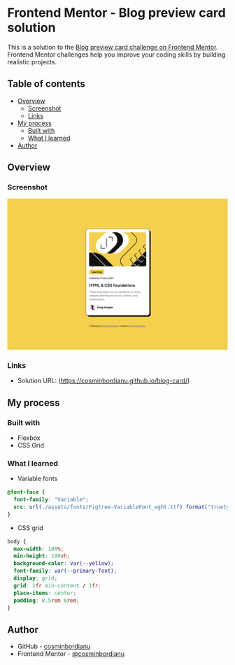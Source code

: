 # Frontend Mentor - Blog preview card solution

This is a solution to the [Blog preview card challenge on Frontend Mentor](https://www.frontendmentor.io/challenges/blog-preview-card-ckPaj01IcS). Frontend Mentor challenges help you improve your coding skills by building realistic projects.

## Table of contents

- [Overview](#overview)
  - [Screenshot](#screenshot)
  - [Links](#links)
- [My process](#my-process)
  - [Built with](#built-with)
  - [What I learned](#what-i-learned)
- [Author](#author)

## Overview

### Screenshot

![](./screenshot.png)

### Links

- Solution URL: (https://cosminbordianu.github.io/blog-card/)

## My process

### Built with

- Flexbox
- CSS Grid

### What I learned

- Variable fonts

```css
@font-face {
  font-family: "Variable";
  src: url(./assets/fonts/Figtree-VariableFont_wght.ttf) format("truetype");
}
```

- CSS grid

```css
body {
  max-width: 100%;
  min-height: 100vh;
  background-color: var(--yellow);
  font-family: var(--primary-font);
  display: grid;
  grid: 1fr min-content / 1fr;
  place-items: center;
  padding: 8.5rem 6rem;
}
```

## Author

- GitHub - [cosminbordianu](https://github.com/cosminbordianu)
- Frontend Mentor - [@cosminbordianu](https://www.frontendmentor.io/profile/cosminbordianu)
